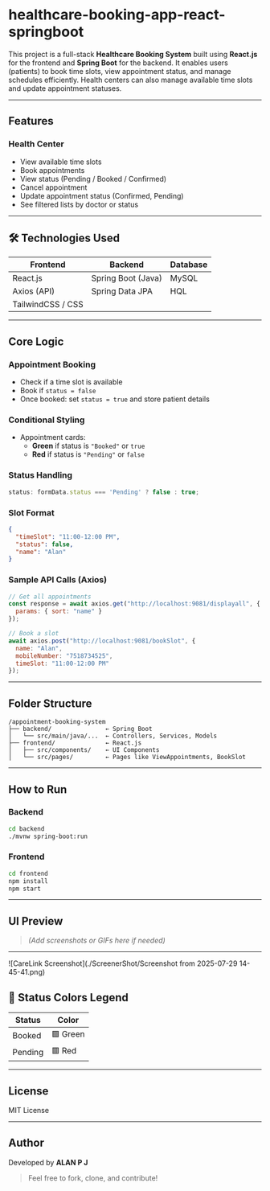 # healthcare-booking-app-react-springboot


This project is a full-stack **Healthcare Booking System** built using **React.js** for the frontend and **Spring Boot** for the backend. It enables users (patients) to book time slots, view appointment status, and manage schedules efficiently. Health centers can also manage available time slots and update appointment statuses.

---

## Features

### Health Center 
- View available time slots
- Book appointments
- View status (Pending / Booked / Confirmed)
- Cancel appointment
- Update appointment status (Confirmed, Pending)
- See filtered lists by doctor or status

---

## 🛠️ Technologies Used

| Frontend       | Backend         | Database   |
|----------------|------------------|-------------|
| React.js       | Spring Boot (Java) | MySQL       |
| Axios (API)    | Spring Data JPA  |      HQL       |
| TailwindCSS / CSS |  |   |

---

## Core Logic

### Appointment Booking
- Check if a time slot is available
- Book if `status = false`
- Once booked: set `status = true` and store patient details

### Conditional Styling
- Appointment cards:
  - **Green** if status is `"Booked"` or `true`
  - **Red** if status is `"Pending"` or `false`

### Status Handling

```js
status: formData.status === 'Pending' ? false : true;
```

### Slot Format

```json
{
  "timeSlot": "11:00-12:00 PM",
  "status": false,
  "name": "Alan"
}
```

### Sample API Calls (Axios)

```js
// Get all appointments
const response = await axios.get("http://localhost:9081/displayall", {
  params: { sort: "name" }
});
```

```js
// Book a slot
await axios.post("http://localhost:9081/bookSlot", {
  name: "Alan",
  mobileNumber: "7518734525",
  timeSlot: "11:00-12:00 PM"
});
```

---

## Folder Structure

```
/appointment-booking-system
├── backend/               ← Spring Boot
│   └── src/main/java/...  ← Controllers, Services, Models
├── frontend/              ← React.js
│   ├── src/components/    ← UI Components
│   └── src/pages/         ← Pages like ViewAppointments, BookSlot
```

---

## How to Run

### Backend

```bash
cd backend
./mvnw spring-boot:run
```

### Frontend

```bash
cd frontend
npm install
npm start
```

---

## UI Preview

> *(Add screenshots or GIFs here if needed)*
---
![CareLink Screenshot](./ScreenerShot/Screenshot from 2025-07-29 14-45-41.png)



## 📌 Status Colors Legend

| Status       | Color     |
|--------------|-----------|
| Booked       | 🟩 Green   |
| Pending      | 🟥 Red     |

---

## License

MIT License

---

## Author

Developed by **ALAN P J**

> Feel free to fork, clone, and contribute!
